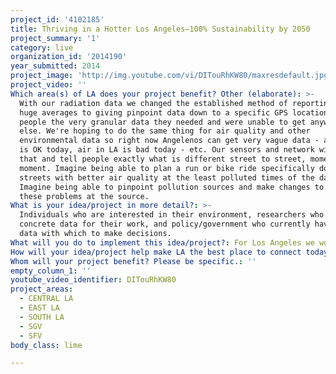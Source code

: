 ```yaml
---
project_id: '4102185'
title: Thriving in a Hotter Los Angeles—100% Sustainability by 2050
project_summary: '1'
category: live
organization_id: '2014190'
year_submitted: 2014
project_image: 'http://img.youtube.com/vi/DITouRhKW80/maxresdefault.jpg'
project_video: ''
Which area(s) of LA does your project benefit? Other (elaborate): >-
  With our radiation data we changed the established method of reporting data as
  huge averages to giving pinpoint data down to a specific GPS location, giving
  people the very granular data they needed and were unable to get anywhere
  else. We're hoping to do the same thing for air quality and other
  environmental data so right now Angelenos can get very vague data - air in LA
  is OK today, air in LA is bad today - etc. Our sensors and network will change
  that and tell people exactly what is different street to street, moment to
  moment. Imagine being able to plan a run or bike ride specifically down
  streets with better air quality at the least polluted times of the day.
  Imagine being able to pinpoint pollution sources and make changes to correct
  these problems at the source.
What is your idea/project in more detail?: >-
  Individuals who are interested in their environment, researchers who need
  concrete data for their work, and policy/government who currently have limited
  data with which to make decisions.
What will you do to implement this idea/project?: For Los Angeles we won't need any partners to deploy this.
How will your idea/project help make LA the best place to connect today? In LA2050?: ''
Whom will your project benefit? Please be specific.: ''
empty_column_1: ''
youtube_video_identifier: DITouRhKW80
project_areas:
  - CENTRAL LA
  - EAST LA
  - SOUTH LA
  - SGV
  - SFV
body_class: lime

---
```

